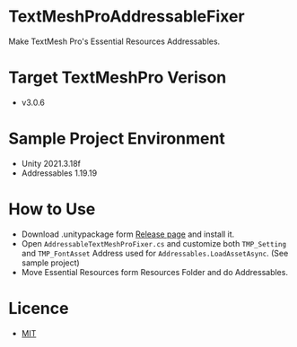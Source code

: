 # TextMeshProAddressableFixer
Make TextMesh Pro's Essential Resources Addressables.

# Target TextMeshPro Verison
* v3.0.6

# Sample Project Environment
* Unity 2021.3.18f
* Addressables 1.19.19

# How to Use
* Download .unitypackage form [Release page](https://github.com/Goropocha/TextMeshProAddressableFixer/releases) and install it.
* Open `AddressableTextMeshProFixer.cs` and customize both `TMP_Setting` and `TMP_FontAsset` Address used for `Addressables.LoadAssetAsync`. (See sample project)
* Move Essential Resources form Resources Folder and do Addressables.

# Licence
* [MIT](https://github.com/Goropocha/TextMeshProAddressableFixer/blob/main/LICENSE)

